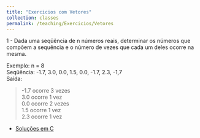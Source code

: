 ```yaml
---
title: "Exercicios com Vetores"
collection: classes
permalink: /teaching/Exercicios/Vetores
---
```


1 - Dada uma seqüência de n números reais, determinar os números que compõem a sequência e o número de vezes que cada um deles ocorre na mesma.

Exemplo: n = 8  
Seqüência: -1.7,  3.0,  0.0,  1.5,  0.0, -1.7,  2.3, -1,7  
Saída:  
>  -1.7 ocorre 3 vezes  
 3.0 ocorre 1 vez  
 0.0 ocorre 2 vezes  
 1.5 ocorre 1 vez  
 2.3 ocorre 1 vez  

- [Soluções em C](https://jacksonpradolima.github.io/files/teaching/Exercicios/Vetores/Questao1/SolucaoC)

